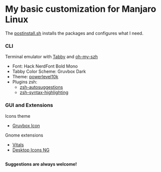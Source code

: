 # My basic customization for Manjaro Linux


The [postinstall.sh](/postinstall.sh) installs the packages and configures what I need.

### CLI

Terminal emulator with [Tabby](https://tabby.sh/) and [oh-my-szh](https://ohmyz.sh/)

- Font: Hack NerdFont Bold Mono
- Tabby Color Scheme: Gruvbox Dark
- Theme: [powerlevel10k](https://github.com/romkatv/powerlevel10k)
- Plugins zsh:
    - [zsh-autosuggestions](https://github.com/zsh-users/zsh-autosuggestions)
    - [zsh-syntax-highlighting](https://github.com/zsh-users/zsh-syntax-highlighting)


### GUI and Extensions

Icons theme
- [Gruvbox Icon](https://github.com/SylEleuth/gruvbox-plus-icon-pack)

Gnome extensions

- [Vitals](https://extensions.gnome.org/extension/1460/vitals/)
- [Desktop Icons NG](https://extensions.gnome.org/extension/2087/desktop-icons-ng-ding/)


##

#### Suggestions are always welcome!
